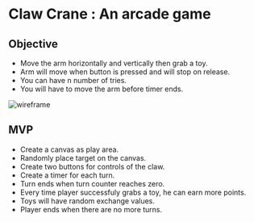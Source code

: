 # Claw Crane : An arcade game

## Objective

* Move the arm horizontally and vertically then grab a toy.
* Arm will move when button is pressed and will stop on release.
* You can have n number of tries.
* You will have to move the arm before timer ends.

![wireframe](https://i.imgur.com/nf3txe0.jpg)

## MVP

* Create a canvas as play area.
* Randomly place target on the canvas.
* Create two buttons for controls of the claw.
* Create a timer for each turn.
* Turn ends when turn counter reaches zero.
* Every time player successfuly grabs a toy, he can earn more points.
* Toys will have random exchange values. 
* Player ends when there are no more turns.
